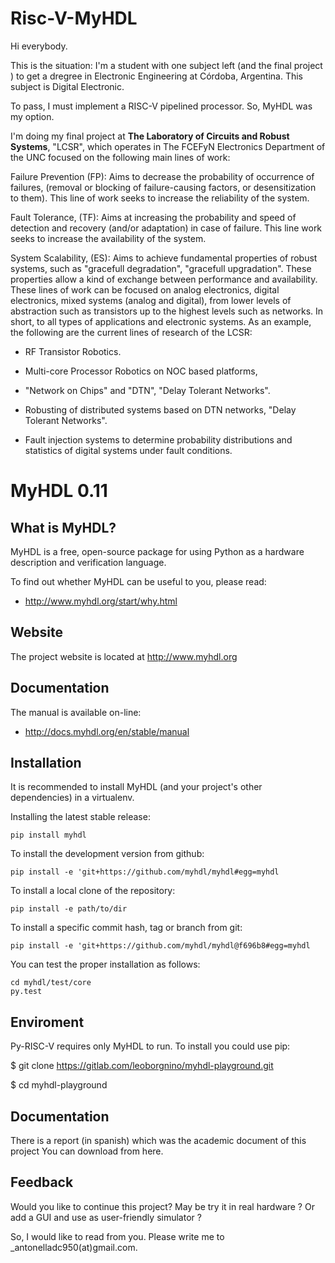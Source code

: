 # Risc-V-MyHDL

Hi everybody.

This is the situation: I'm a student with one subject left (and the final project ) to get a dregree in Electronic Engineering at Córdoba, Argentina. This subject is Digital Electronic.

To pass, I must implement a RISC-V pipelined processor.
So, MyHDL was my option.

I'm  doing my final project at **The Laboratory of Circuits and Robust Systems**, "LCSR", which operates in The FCEFyN Electronics Department of the UNC focused on the following main lines of work:

Failure Prevention (FP): Aims to decrease the probability of occurrence of failures, (removal or blocking of failure-causing factors, or desensitization to them). This line of work seeks to increase the reliability
of the system.

Fault Tolerance, (TF): Aims at increasing the probability and speed of detection and recovery (and/or adaptation) in case of failure. This line work seeks to increase the availability of the system.

System Scalability, (ES): Aims to achieve fundamental properties of robust systems, such as "gracefull degradation", "gracefull
upgradation". These properties allow a kind of exchange between performance and availability. These lines of work can be focused on analog electronics, digital electronics, mixed systems (analog and digital), from lower levels of abstraction such as transistors up to the highest levels such as networks. In short, to all types of applications and electronic systems.
As an example, the following are the current lines of research of the LCSR:

- RF Transistor Robotics.

- Multi-core Processor Robotics on NOC based platforms,

- "Network on Chips" and "DTN", "Delay Tolerant Networks".

- Robusting of distributed systems based on DTN networks, "Delay Tolerant Networks".

- Fault injection systems to determine probability distributions and statistics of digital systems under fault conditions.



MyHDL 0.11 
==========

What is MyHDL?
--------------
MyHDL is a free, open-source package for using Python as a hardware
description and verification language.

To find out whether MyHDL can be useful to you, please read:

   - http://www.myhdl.org/start/why.html

Website
-------
The project website is located at http://www.myhdl.org

Documentation
-------------
The manual is available on-line:

   - http://docs.myhdl.org/en/stable/manual


Installation
------------
It is recommended to install MyHDL (and your project's other dependencies) in
a virtualenv.

Installing the latest stable release:

```
pip install myhdl
```

To install the development version from github:
```
pip install -e 'git+https://github.com/myhdl/myhdl#egg=myhdl
```

To install a local clone of the repository:
```
pip install -e path/to/dir
```

To install a specific commit hash, tag or branch from git:
```
pip install -e 'git+https://github.com/myhdl/myhdl@f696b8#egg=myhdl
```

You can test the proper installation as follows:

```
cd myhdl/test/core
py.test
```
Enviroment
------------
Py-RISC-V requires only MyHDL to run. To install you could use pip:

$ git clone https://gitlab.com/leoborgnino/myhdl-playground.git

$ cd myhdl-playground

Documentation
------------
There is a report (in spanish) which was the academic document of this project You can download from here.

Feedback
------------
Would you like to continue this project? May be try it in real hardware ? Or add a GUI and use as user-friendly simulator ?

So, I would like to read from you. Please write me to _antonelladc950(at)gmail.com.






